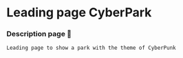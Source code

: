 # Leading page CyberPark

### Description page 🤔 

```
Leading page to show a park with the theme of CyberPunk
```
